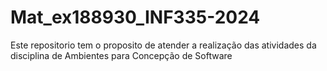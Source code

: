 # Mat_ex188930_INF335-2024
Este repositorio tem o proposito de atender a realização das atividades da disciplina de Ambientes para Concepção de Software 
